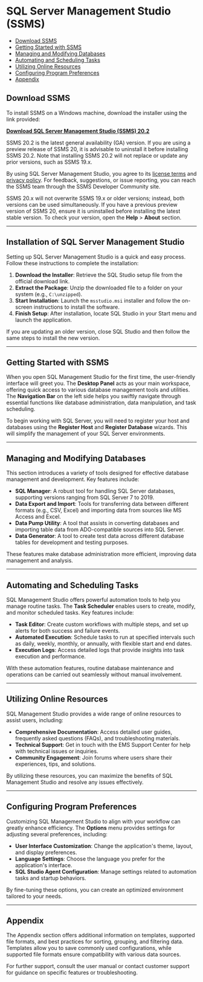 # SQL Server Management Studio (SSMS)

- [Download SSMS](#download-ssms)
- [Getting Started with SSMS](#getting-started-with-ssms)
- [Managing and Modifying Databases](#managing-and-modifying-databases)
- [Automating and Scheduling Tasks](#automating-and-scheduling-tasks)
- [Utilizing Online Resources](#utilizing-online-resources)
- [Configuring Program Preferences](#configuring-program-preferences)
- [Appendix](#appendix)

## Download SSMS
To install SSMS on a Windows machine, download the installer using the link provided:

[**Download SQL Server Management Studio (SSMS) 20.2**](*)

SSMS 20.2 is the latest general availability (GA) version. If you are using a preview release of SSMS 20, it is advisable to uninstall it before installing SSMS 20.2. Note that installing SSMS 20.2 will not replace or update any prior versions, such as SSMS 19.x.

By using SQL Server Management Studio, you agree to its [license terms](https://learn.microsoft.com/en-us/Legal/sql/sql-server-management-studio-license-terms/) and [privacy policy](https://www.microsoft.com/en-us/privacy/privacystatement). For feedback, suggestions, or issue reporting, you can reach the SSMS team through the SSMS Developer Community site.

SSMS 20.x will not overwrite SSMS 19.x or older versions; instead, both versions can be used simultaneously. If you have a previous preview version of SSMS 20, ensure it is uninstalled before installing the latest stable version. To check your version, open the **Help** > **About** section.

---

## Installation of SQL Server Management Studio

Setting up SQL Server Management Studio is a quick and easy process. Follow these instructions to complete the installation:

1. **Download the Installer**: Retrieve the SQL Studio setup file from the official download link.
2. **Extract the Package**: Unzip the downloaded file to a folder on your system (e.g., `C:\unzipped`).
3. **Start Installation**: Launch the `msstudio.msi` installer and follow the on-screen instructions to install the software.
4. **Finish Setup**: After installation, locate SQL Studio in your Start menu and launch the application.

If you are updating an older version, close SQL Studio and then follow the same steps to install the new version.

---

## Getting Started with SSMS

When you open SQL Management Studio for the first time, the user-friendly interface will greet you. The **Desktop Panel** acts as your main workspace, offering quick access to various database management tools and utilities. The **Navigation Bar** on the left side helps you swiftly navigate through essential functions like database administration, data manipulation, and task scheduling.

To begin working with SQL Server, you will need to register your host and databases using the **Register Host** and **Register Database** wizards. This will simplify the management of your SQL Server environments.

---

## Managing and Modifying Databases

This section introduces a variety of tools designed for effective database management and development. Key features include:

- **SQL Manager**: A robust tool for handling SQL Server databases, supporting versions ranging from SQL Server 7 to 2019.
- **Data Export and Import**: Tools for transferring data between different formats (e.g., CSV, Excel) and importing data from sources like MS Access and Excel.
- **Data Pump Utility**: A tool that assists in converting databases and importing table data from ADO-compatible sources into SQL Server.
- **Data Generator**: A tool to create test data across different database tables for development and testing purposes.

These features make database administration more efficient, improving data management and analysis.

---

## Automating and Scheduling Tasks

SQL Management Studio offers powerful automation tools to help you manage routine tasks. The **Task Scheduler** enables users to create, modify, and monitor scheduled tasks. Key features include:

- **Task Editor**: Create custom workflows with multiple steps, and set up alerts for both success and failure events.
- **Automated Execution**: Schedule tasks to run at specified intervals such as daily, weekly, monthly, or annually, with flexible start and end dates.
- **Execution Logs**: Access detailed logs that provide insights into task execution and performance.

With these automation features, routine database maintenance and operations can be carried out seamlessly without manual involvement.

---

## Utilizing Online Resources

SQL Management Studio provides a wide range of online resources to assist users, including:

- **Comprehensive Documentation**: Access detailed user guides, frequently asked questions (FAQs), and troubleshooting materials.
- **Technical Support**: Get in touch with the EMS Support Center for help with technical issues or inquiries.
- **Community Engagement**: Join forums where users share their experiences, tips, and solutions.

By utilizing these resources, you can maximize the benefits of SQL Management Studio and resolve any issues effectively.

---

## Configuring Program Preferences

Customizing SQL Management Studio to align with your workflow can greatly enhance efficiency. The **Options** menu provides settings for adjusting several preferences, including:

- **User Interface Customization**: Change the application's theme, layout, and display preferences.
- **Language Settings**: Choose the language you prefer for the application's interface.
- **SQL Studio Agent Configuration**: Manage settings related to automation tasks and startup behaviors.

By fine-tuning these options, you can create an optimized environment tailored to your needs.

---

## Appendix

The Appendix section offers additional information on templates, supported file formats, and best practices for sorting, grouping, and filtering data. Templates allow you to save commonly used configurations, while supported file formats ensure compatibility with various data sources.

For further support, consult the user manual or contact customer support for guidance on specific features or troubleshooting.
